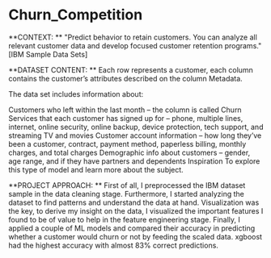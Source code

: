 # Churn_Competition
**CONTEXT:
**
"Predict behavior to retain customers. You can analyze all relevant customer data and develop focused customer retention programs." [IBM Sample Data Sets]

**DATASET CONTENT:
**
Each row represents a customer, each column contains the customer’s attributes described on the column Metadata.

The data set includes information about:

Customers who left within the last month – the column is called Churn
Services that each customer has signed up for – phone, multiple lines, internet, online security, online backup, device protection, tech support, and streaming TV and movies
Customer account information – how long they’ve been a customer, contract, payment method, paperless billing, monthly charges, and total charges
Demographic info about customers – gender, age range, and if they have partners and dependents
Inspiration
To explore this type of model and learn more about the subject.


**PROJECT APPROACH:
**
First of all, I preprocessed the IBM dataset sample in the data cleaning stage. 
Furthermore, I started analyzing the dataset to find patterns and understand the data at hand.
Visualization was the key, to derive my insight on the data, I visualized the important features I found to be of value to help in the feature engineering stage.
Finally, I applied a couple of ML models and compared their accuracy in predicting whether a customer would churn or not by feeding the scaled data.
xgboost had the highest accuracy with almost 83% correct predictions. 
